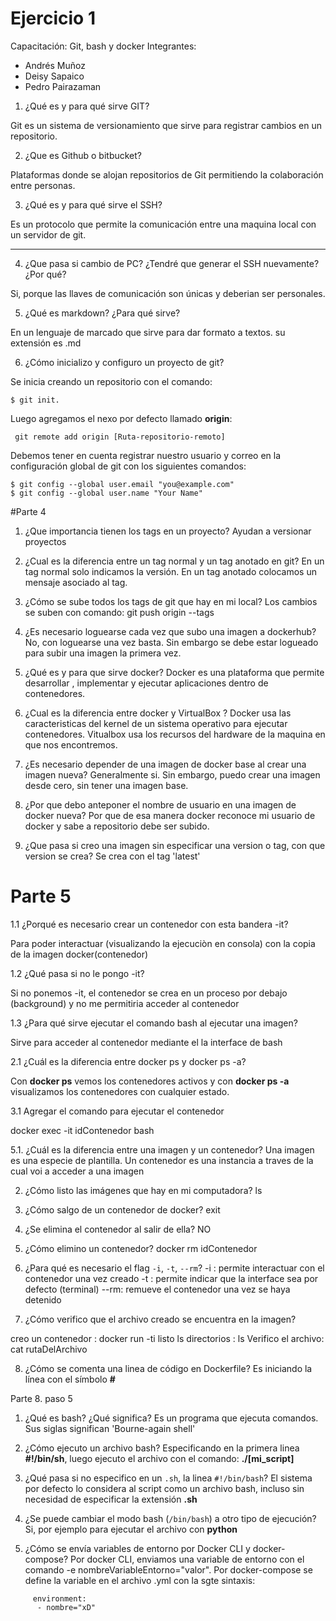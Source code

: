 # Ejercicio 1
Capacitación: Git, bash y docker
Integrantes:
- Andrés Muñoz 
- Deisy Sapaico
- Pedro Pairazaman

1. ¿Qué es y para qué sirve GIT?

Git es un sistema de versionamiento que sirve para registrar cambios en un repositorio.

2. ¿Que es Github o bitbucket?

Plataformas donde se alojan repositorios de Git permitiendo la colaboración entre personas.

3. ¿Qué es y para qué sirve el SSH?

Es un protocolo que permite la comunicación entre una maquina local con un servidor de git.

---

4. ¿Que pasa si cambio de PC? ¿Tendré que generar el SSH nuevamente?¿Por qué?

Si, porque las llaves de comunicación son únicas y deberian  ser personales.

5. ¿Qué es markdown? ¿Para qué sirve?

En un lenguaje de marcado que sirve para dar formato a textos. su extensión es .md

6. ¿Cómo inicializo y configuro un proyecto de git?

Se inicia creando  un repositorio con el comando:

```
$ git init. 
```

Luego agregamos el nexo por defecto llamado **origin**: 

```
 git remote add origin [Ruta-repositorio-remoto]
```

Debemos tener en cuenta registrar nuestro usuario y correo en la configuración global de git con los  siguientes comandos:

```
$ git config --global user.email "you@example.com"
$ git config --global user.name "Your Name"
```

#Parte 4

1. ¿Que importancia tienen los tags en un proyecto?
Ayudan a versionar proyectos


2. ¿Cual es la diferencia entre un tag normal y un tag anotado en git?
En un tag normal solo indicamos la versión. En un tag anotado colocamos un mensaje asociado al tag.

3. ¿Cómo se sube todos los tags de git que hay en mi local?
Los cambios se suben con comando: git push origin --tags


4. ¿Es necesario loguearse cada vez que subo una imagen a dockerhub?
No, con loguearse una vez basta. Sin embargo se debe estar logueado para subir una imagen la primera vez.

5. ¿Qué es y para que sirve docker?
Docker es una plataforma  que permite desarrollar , implementar y ejecutar aplicaciones dentro de contenedores.

6. ¿Cual es la diferencia entre docker y VirtualBox ?
Docker usa las caracteristicas del kernel de un sistema operativo para ejecutar contenedores. Vitualbox usa los recursos del hardware de la maquina en que nos encontremos.

7. ¿Es necesario depender de una imagen de docker base al crear una imagen nueva?
Generalmente si. Sin embargo, puedo crear una imagen desde cero, sin tener una imagen base.

8. ¿Por que debo anteponer el nombre de usuario en una imagen de docker nueva?
Por que de esa manera docker reconoce mi usuario de docker y sabe a repositorio debe ser subido.

9. ¿Que pasa si creo una imagen sin especificar una version o tag, con que version se crea?
Se crea con el tag 'latest'

# Parte 5

1.1 ¿Porqué es necesario crear un contenedor con esta bandera -it?

Para poder interactuar (visualizando la ejecuciòn en consola) con la copia de la imagen docker(contenedor) 


1.2 ¿Qué pasa si no le pongo -it?

Si no ponemos -it, el contenedor se crea en un proceso por debajo (background) y no me permitiria acceder al contenedor 

1.3 ¿Para qué sirve ejecutar el comando bash al 
ejecutar una imagen?

Sirve para acceder al contenedor mediante el la interface de bash

2.1  ¿Cuál es la diferencia entre docker ps y docker ps -a?

Con **docker ps** vemos los contenedores activos y con **docker ps -a** visualizamos los contenedores con cualquier estado.

3.1 Agregar el comando para ejecutar el contenedor

docker exec -it idContenedor bash


5.1. ¿Cuál es la diferencia entre una imagen y un contenedor?
Una imagen es una especie de plantilla. Un contenedor es una instancia a traves de la cual voi a acceder a una imagen

2. ¿Cómo listo las imágenes que hay en mi computadora?
ls

3. ¿Cómo salgo de un contenedor de docker?
exit

4. ¿Se elimina el contenedor al salir de ella?
NO
5. ¿Cómo elimino un contenedor?
docker rm idContenedor

6. ¿Para qué es necesario el flag `-i`, `-t`, `--rm`?
-i : permite interactuar con el contenedor una vez creado
-t : permite indicar que la interface sea por defecto (terminal)
--rm: remueve el contenedor una vez se haya detenido

7. ¿Cómo verifico que el archivo creado se encuentra en la imagen?

creo un contenedor : docker run -ti
listo ls directorios : ls
Verifico el archivo: cat rutaDelArchivo

8. ¿Cómo se comenta una linea de código en Dockerfile?
Es iniciando la línea con el símbolo **#**


Parte 8. paso 5

1. ¿Qué es bash? ¿Qué significa?
Es un programa que ejecuta comandos.  Sus siglas significan 'Bourne-again shell'

2. ¿Cómo ejecuto un archivo bash?
Especificando en la primera linea **#!/bin/sh**, luego ejecuto el archivo con el comando: **./[mi_script]**

3. ¿Qué pasa si no especifico en un `.sh`, la linea `#!/bin/bash`?
El sistema por defecto lo considera al script como un archivo bash, incluso sin necesidad
de especificar la extensión **.sh**

4. ¿Se puede cambiar el modo bash (`/bin/bash`) a otro tipo de ejecución?
Si, por ejemplo para ejecutar el archivo con **python**

5. ¿Cómo se envía variables de entorno por Docker CLI y docker-compose?
Por docker CLI, enviamos una variable de entorno con el comando -e nombreVariableEntorno="valor".  Por docker-compose se define la variable en el archivo .yml con la sgte sintaxis:

```
     environment:
      - nombre="xD"
```

